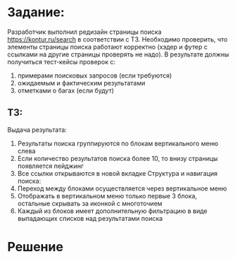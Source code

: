 # Задание: 
Разработчик выполнил редизайн страницы поиска https://kontur.ru/search в соответствии с ТЗ. 
Необходимо проверить, что элементы страницы поиска работают корректно (хэдер и футер с ссылками 
на другие страницы проверять не надо). 
В результате должны получиться тест-кейсы проверок с: 
1. примерами поисковых запросов (если требуются) 
2. ожидаемым и фактическим результатами 
3. отметками о багах (если будут) 

## ТЗ: 
Выдача результата: 
1. Результаты поиска группируются по блокам вертикального меню слева 
2. Если количество результатов поиска более 10, то внизу страницы появляется пейджинг 
3. Все ссылки открываются в новой вкладке 
Структура и навигация поиска: 
1. Переход между блоками осуществляется через вертикальное меню 
2. Отображать в вертикальном меню только первые 3 блока, остальные скрывать за иконкой с 
многоточием 
3. Каждый из блоков имеет дополнительную фильтрацию в виде выпадающих списков над 
результатами поиска
# Решение
[тест-кейсы]:https://github.com/reshikoveqa/test-tasks/blob/main/test-cases/test-cases-kontur.pdf
